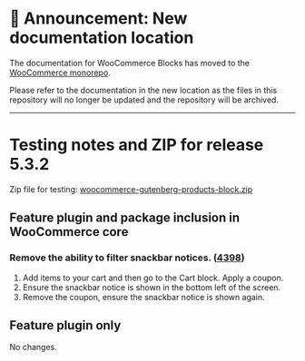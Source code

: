 # 📣 Announcement: New documentation location

The documentation for WooCommerce Blocks has moved to the [WooCommerce monorepo](https://github.com/woocommerce/woocommerce/tree/trunk/plugins/woocommerce-blocks/docs/).

Please refer to the documentation in the new location as the files in this repository will no longer be updated and the repository will be archived.

---

# Testing notes and ZIP for release 5.3.2

Zip file for testing: [woocommerce-gutenberg-products-block.zip](https://github.com/woocommerce/woocommerce-gutenberg-products-block/files/6724701/woocommerce-gutenberg-products-block.zip)

## Feature plugin and package inclusion in WooCommerce core

### Remove the ability to filter snackbar notices. ([4398](https://github.com/woocommerce/woocommerce-gutenberg-products-block/pull/4398))

1. Add items to your cart and then go to the Cart block. Apply a coupon.
2. Ensure the snackbar notice is shown in the bottom left of the screen.
3. Remove the coupon, ensure the snackbar notice is shown again.

## Feature plugin only

No changes.

